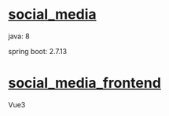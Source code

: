 # [social_media](https://github.com/sandy87416/social_media)

java: 8

spring boot: 2.7.13



# [social_media_frontend](https://github.com/sandy87416/social_media_frontend)
 
Vue3
